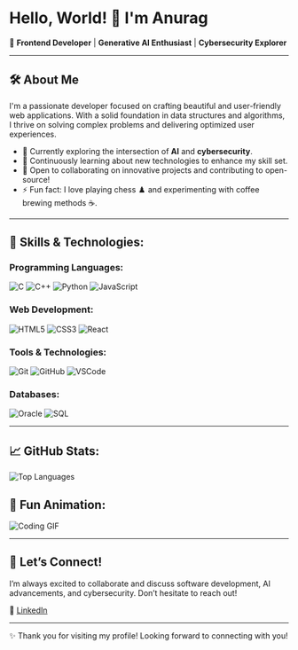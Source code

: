 # Hello, World! 👋 I'm **Anurag** 

🌟 **Frontend Developer** | **Generative AI Enthusiast** | **Cybersecurity Explorer**  

---

## 🛠️ About Me
I'm a passionate developer focused on crafting beautiful and user-friendly web applications. With a solid foundation in data structures and algorithms, I thrive on solving complex problems and delivering optimized user experiences.

- 🔭 Currently exploring the intersection of **AI** and **cybersecurity**.
- 🌱 Continuously learning about new technologies to enhance my skill set.
- 👯 Open to collaborating on innovative projects and contributing to open-source!
- ⚡ Fun fact: I love playing chess ♟️ and experimenting with coffee brewing methods ☕.

---

## 🚀 Skills & Technologies:
### **Programming Languages**:
![C](https://img.shields.io/badge/-C-333333?style=flat&logo=c) ![C++](https://img.shields.io/badge/-C++-333333?style=flat&logo=c%2B%2B) ![Python](https://img.shields.io/badge/-Python-333333?style=flat&logo=python) ![JavaScript](https://img.shields.io/badge/-JavaScript-333333?style=flat&logo=javascript)

### **Web Development**:
![HTML5](https://img.shields.io/badge/-HTML5-333333?style=flat&logo=html5) ![CSS3](https://img.shields.io/badge/-CSS3-333333?style=flat&logo=css3) ![React](https://img.shields.io/badge/-React-333333?style=flat&logo=react)

### **Tools & Technologies**:
![Git](https://img.shields.io/badge/-Git-333333?style=flat&logo=git) ![GitHub](https://img.shields.io/badge/-GitHub-333333?style=flat&logo=github) ![VSCode](https://img.shields.io/badge/-VS%20Code-333333?style=flat&logo=visual-studio-code)

### **Databases**:
![Oracle](https://img.shields.io/badge/-Oracle-333333?style=flat&logo=oracle) ![SQL](https://img.shields.io/badge/-SQL-333333?style=flat&logo=mysql)

---


## 📈 GitHub Stats:


![Top Languages](https://github-readme-stats.vercel.app/api/top-langs/?username=AlgoAnurag&layout=compact)

## 👾 Fun Animation:
![Coding GIF](https://media.giphy.com/media/LmNwrBhejkK9EFP504/giphy.gif)

---

## 🤝 Let’s Connect!

I’m always excited to collaborate and discuss software development, AI advancements, and cybersecurity. Don’t hesitate to reach out! 

🔗 [LinkedIn](https://www.linkedin.com/in/algoanurag/) 

---



✨ Thank you for visiting my profile! Looking forward to connecting with you!
